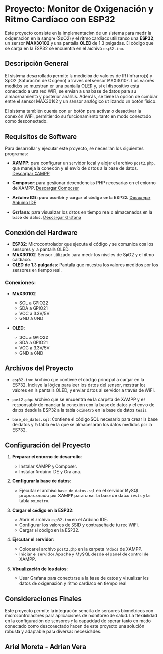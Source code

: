 # Proyecto: Monitor de Oxigenación y Ritmo Cardíaco con ESP32

Este proyecto consiste en la implementación de un sistema para medir la oxigenación en la sangre (SpO2) y el ritmo cardíaco utilizando una **ESP32**, un sensor **MAX30102** y una pantalla **OLED** de 1.3 pulgadas. El código que se carga en la ESP32 se encuentra en el archivo `esp32.ino`.

## Descripción General

El sistema desarrollado permite la medición de valores de IR (Infrarrojo) y SpO2 (Saturación de Oxígeno) a través del sensor MAX30102. Los valores medidos se muestran en una pantalla OLED y, si el dispositivo está conectado a una red WiFi, se envían a una base de datos para su almacenamiento y posterior análisis. Además, se tiene la opción de cambiar entre el sensor MAX30102 y un sensor analógico utilizando un botón físico. 

El sistema también cuenta con un botón para activar o desactivar la conexión WiFi, permitiendo su funcionamiento tanto en modo conectado como desconectado.

## Requisitos de Software

Para desarrollar y ejecutar este proyecto, se necesitan los siguientes programas:

- **XAMPP**: para configurar un servidor local y alojar el archivo `post2.php`, que maneja la conexión y el envío de datos a la base de datos.
  [Descargar XAMPP](https://sourceforge.net/projects/xampp/files/XAMPP%20Windows/8.2.12/xampp-windows-x64-8.2.12-0-VS16-installer.exe/download)

- **Composer**: para gestionar dependencias PHP necesarias en el entorno de XAMPP.
  [Descargar Composer](https://getcomposer.org/Composer-Setup.exe)

- **Arduino IDE**: para escribir y cargar el código en la ESP32.
  [Descargar Arduino IDE](https://www.arduino.cc/en/software)

- **Grafana**: para visualizar los datos en tiempo real o almacenados en la base de datos.
  [Descargar Grafana](https://grafana.com/grafana/download?pg=get&plcmt=selfmanaged-box1-cta1)

## Conexión del Hardware

- **ESP32**: Microcontrolador que ejecuta el código y se comunica con los sensores y la pantalla OLED.
- **MAX30102**: Sensor utilizado para medir los niveles de SpO2 y el ritmo cardíaco.
- **OLED de 1.3 pulgadas**: Pantalla que muestra los valores medidos por los sensores en tiempo real.

### Conexiones:
- **MAX30102**:
  - SCL a GPIO22
  - SDA a GPIO21
  - VCC a 3.3V/5V
  - GND a GND

- **OLED**:
  - SCL a GPIO22
  - SDA a GPIO21
  - VCC a 3.3V/5V
  - GND a GND

## Archivos del Proyecto

- `esp32.ino`: Archivo que contiene el código principal a cargar en la ESP32. Incluye la lógica para leer los datos del sensor, mostrar los valores en la pantalla OLED, y enviar datos al servidor a través de WiFi.
  
- `post2.php`: Archivo que se encuentra en la carpeta de XAMPP y es responsable de manejar la conexión con la base de datos y el envío de datos desde la ESP32 a la tabla `oximetro` en la base de datos `tesis`.

- `base_de_datos.sql`: Contiene el código SQL necesario para crear la base de datos y la tabla en la que se almacenarán los datos medidos por la ESP32.

## Configuración del Proyecto

1. **Preparar el entorno de desarrollo**:
   - Instalar XAMPP y Composer.
   - Instalar Arduino IDE y Grafana.

2. **Configurar la base de datos**:
   - Ejecutar el archivo `base_de_datos.sql` en el servidor MySQL proporcionado por XAMPP para crear la base de datos `tesis` y la tabla `oximetro`.

3. **Cargar el código en la ESP32**:
   - Abrir el archivo `esp32.ino` en el Arduino IDE.
   - Configurar los valores de SSID y contraseña de tu red WiFi.
   - Cargar el código en la ESP32.

4. **Ejecutar el servidor**:
   - Colocar el archivo `post2.php` en la carpeta `htdocs` de XAMPP.
   - Iniciar el servidor Apache y MySQL desde el panel de control de XAMPP.

5. **Visualización de los datos**:
   - Usar Grafana para conectarse a la base de datos y visualizar los datos de oxigenación y ritmo cardíaco en tiempo real.

## Consideraciones Finales

Este proyecto permite la integración sencilla de sensores biométricos con microcontroladores para aplicaciones de monitoreo de salud. La flexibilidad en la configuración de sensores y la capacidad de operar tanto en modo conectado como desconectado hacen de este proyecto una solución robusta y adaptable para diversas necesidades.

## Ariel Moreta - Adrian Vera
